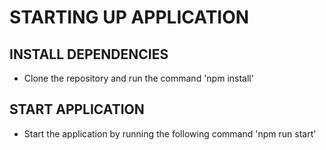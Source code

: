 # STARTING UP APPLICATION

## INSTALL DEPENDENCIES

- Clone the repository and run the command 'npm install'

## START APPLICATION

- Start the application by running the following command 'npm run start'
